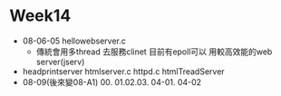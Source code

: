 # Week14
* 08-06-05 hellowebserver.c 
   * 傳統會用多thread 去服務clinet 目前有epoll可以 用較高效能的web server(jserv)
* headprintserver htmlserver.c httpd.c htmlTreadServer
* 08-09(後來變08-A1) 00. 01.02.03. 04-01. 04-02